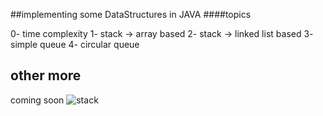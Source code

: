 ##implementing some DataStructures in JAVA 
####topics 

0- time complexity
1- stack -> array based
2- stack -> linked list based
3- simple queue 
4- circular queue 
## other more
coming soon
![stack](https://i.imgur.com/PhF554i.png)
